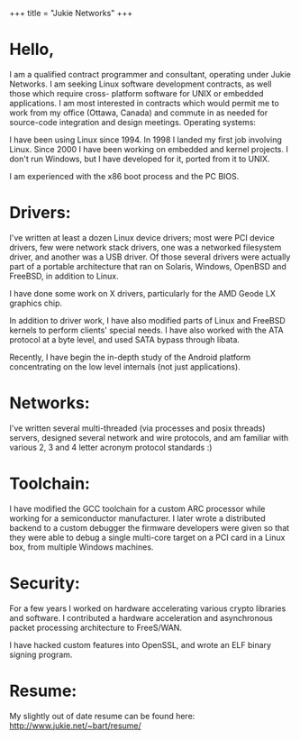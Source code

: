 +++
title = "Jukie Networks"
+++

# Hello,

I am a qualified contract programmer and consultant, operating under Jukie Networks. I am seeking Linux software development contracts, as well those which require cross- platform software for UNIX or embedded applications. I am most interested in contracts which would permit me to work from my office (Ottawa, Canada) and commute in as needed for source-code integration and design meetings.
Operating systems:

I have been using Linux since 1994. In 1998 I landed my first job involving Linux. Since 2000 I have been working on embedded and kernel projects. I don't run Windows, but I have developed for it, ported from it to UNIX.

I am experienced with the x86 boot process and the PC BIOS.

# Drivers:

I've written at least a dozen Linux device drivers; most were PCI device drivers, few were network stack drivers, one was a networked filesystem driver, and another was a USB driver. Of those several drivers were actually part of a portable architecture that ran on Solaris, Windows, OpenBSD and FreeBSD, in addition to Linux.

I have done some work on X drivers, particularly for the AMD Geode LX graphics chip.

In addition to driver work, I have also modified parts of Linux and FreeBSD kernels to perform clients' special needs. I have also worked with the ATA protocol at a byte level, and used SATA bypass through libata.

Recently, I have begin the in-depth study of the Android platform concentrating on the low level internals (not just applications).

# Networks:

I've written several multi-threaded (via processes and posix threads) servers, designed several network and wire protocols, and am familiar with various 2, 3 and 4 letter acronym protocol standards :)

# Toolchain:

I have modified the GCC toolchain for a custom ARC processor while working for a semiconductor manufacturer. I later wrote a distributed backend to a custom debugger the firmware developers were given so that they were able to debug a single multi-core target on a PCI card in a Linux box, from multiple Windows machines.

# Security:

For a few years I worked on hardware accelerating various crypto libraries and software. I contributed a hardware acceleration and asynchronous packet processing architecture to FreeS/WAN.

I have hacked custom features into OpenSSL, and wrote an ELF binary signing program.

# Resume:

My slightly out of date resume can be found here: http://www.jukie.net/~bart/resume/
